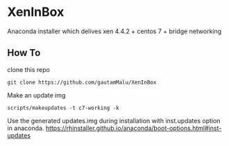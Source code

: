# XenInBox
Anaconda installer which delives xen 4.4.2 + centos 7 + bridge networking 


## How To
clone this repo

````
git clone https://github.com/gautamMalu/XenInBox
````
Make an update img

````
scripts/makeupdates -t c7-working -k
````

Use the generated updates.img during installation with inst.updates option in anaconda. https://rhinstaller.github.io/anaconda/boot-options.html#inst-updates 


